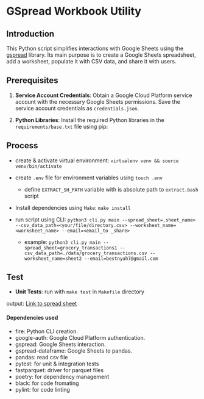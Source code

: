 # GSpread Workbook Utility

## Introduction

This Python script simplifies interactions with Google Sheets using the [gspread](https://gspread.readthedocs.io/en/latest/) library. Its main purpose is to create a Google Sheets spreadsheet, add a worksheet, populate it with CSV data, and share it with users.

## Prerequisites

1. **Service Account Credentials**: Obtain a Google Cloud Platform service account with the necessary Google Sheets permissions. Save the service account credentials as `credentials.json`.

2. **Python Libraries**: Install the required Python libraries in the `requirements/base.txt` file using pip:


## Process

- create & activate virtual environment: `virtualenv venv && source venv/bin/activate`

- create `.env` file for environment variables using `touch .env` 
    - define `EXTRACT_SH_PATH` variable with is absolute path to `extract.bash` script
  
- Install dependencies using `Make`:  `make install`

- run script using CLI: `python3 cli.py main --spread_sheet=,sheet_name> --csv_data_path=<your/file/directory.csv> --worksheet_name=<worksheet_name> --email=<email_to _share>`

  - example: `python3 cli.py main --spread_sheet=grocery_transactions1 --csv_data_path=./data/grocery_transactions.csv --worksheet_name=sheet2 --email=bestnyah7@gmail.com`

## Test
- **Unit Tests**: run with `make test` in `Makefile` directory

output:
      [Link to spread sheet](https://docs.google.com/spreadsheets/d/1AkbhHTh-9HtWtNiGm4uEpJ3CTPv81f2CODeUkOkIGvs/edit?usp=sharing)


#### Dependencies used
- fire: Python CLI creation.
- google-auth: Google Cloud Platform authentication.
- gspread: Google Sheets interaction.
- gspread-dataframe: Google Sheets to pandas.
- pandas: read csv file
- pytest: for unit & integration tests
- fastparquet: driver for parquet files
- poetry: for dependency management
- black: for code fromating 
- pylint: for code linting
